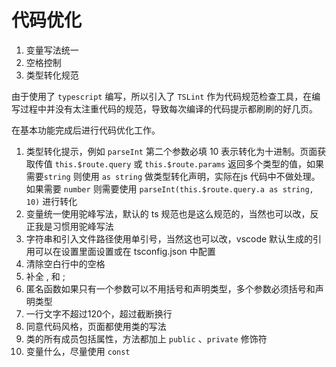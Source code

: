 # 代码优化

1. 变量写法统一
2. 空格控制
3. 类型转化规范

由于使用了 `typescript` 编写，所以引入了 `TSLint` 作为代码规范检查工具，在编写过程中并没有太注重代码的规范，导致每次编译的代码提示都刷刷的好几页。

在基本功能完成后进行代码优化工作。

1. 类型转化提示，例如 `parseInt` 第二个参数必填 10 表示转化为十进制。页面获取传值 `this.$route.query` 或 `this.$route.params` 返回多个类型的值，如果需要`string` 则使用 ` as string ` 做类型转化声明，实际在js 代码中不做处理。如果需要 `number` 则需要使用  `parseInt(this.$route.query.a as string, 10)` 进行转化
2. 变量统一使用驼峰写法，默认的 ts 规范也是这么规范的，当然也可以改，反正我是习惯用驼峰写法
3. 字符串和引入文件路径使用单引号，当然这也可以改，vscode 默认生成的引用可以在设置里面设置或在 tsconfig.json 中配置
4. 清除空白行中的空格
5. 补全 , 和 ; 
6. 匿名函数如果只有一个参数可以不用括号和声明类型，多个参数必须括号和声明类型
7. 一行文字不超过120个，超过截断换行
8. 同意代码风格，页面都使用类的写法
9. 类的所有成员包括属性，方法都加上 `public` 、`private` 修饰符
10. 变量什么，尽量使用 `const` 


